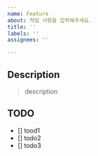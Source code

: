 ```yaml
---
name: Feature
about: 작업 사항을 입력해주세요.
title: ''
labels: ''
assignees: ''

---
```


## Description
> description

## TODO
- [] tood1
- [] todo2
- [] todo3
